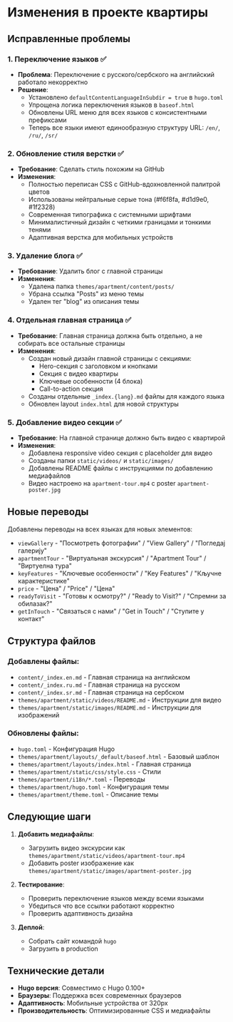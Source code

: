 # Изменения в проекте квартиры

## Исправленные проблемы

### 1. Переключение языков ✅
- **Проблема**: Переключение с русского/сербского на английский работало некорректно
- **Решение**: 
  - Установлено `defaultContentLanguageInSubdir = true` в `hugo.toml`
  - Упрощена логика переключения языков в `baseof.html`
  - Обновлены URL меню для всех языков с консистентными префиксами
  - Теперь все языки имеют единообразную структуру URL: `/en/`, `/ru/`, `/sr/`

### 2. Обновление стиля верстки ✅
- **Требование**: Сделать стиль похожим на GitHub
- **Изменения**:
  - Полностью переписан CSS с GitHub-вдохновленной палитрой цветов
  - Использованы нейтральные серые тона (#f6f8fa, #d1d9e0, #1f2328)
  - Современная типографика с системными шрифтами
  - Минималистичный дизайн с четкими границами и тонкими тенями
  - Адаптивная верстка для мобильных устройств

### 3. Удаление блога ✅
- **Требование**: Удалить блог с главной страницы
- **Изменения**:
  - Удалена папка `themes/apartment/content/posts/`
  - Убрана ссылка "Posts" из меню темы
  - Удален тег "blog" из описания темы

### 4. Отдельная главная страница ✅
- **Требование**: Главная страница должна быть отдельно, а не собирать все остальные страницы
- **Изменения**:
  - Создан новый дизайн главной страницы с секциями:
    - Hero-секция с заголовком и кнопками
    - Секция с видео квартиры
    - Ключевые особенности (4 блока)
    - Call-to-action секция
  - Созданы отдельные `_index.{lang}.md` файлы для каждого языка
  - Обновлен layout `index.html` для новой структуры

### 5. Добавление видео секции ✅
- **Требование**: На главной странице должно быть видео с квартирой
- **Изменения**:
  - Добавлена responsive video секция с placeholder для видео
  - Созданы папки `static/videos/` и `static/images/`
  - Добавлены README файлы с инструкциями по добавлению медиафайлов
  - Видео настроено на `apartment-tour.mp4` с poster `apartment-poster.jpg`

## Новые переводы

Добавлены переводы на всех языках для новых элементов:
- `viewGallery` - "Посмотреть фотографии" / "View Gallery" / "Погледај галерију"
- `apartmentTour` - "Виртуальная экскурсия" / "Apartment Tour" / "Виртуелна тура"
- `keyFeatures` - "Ключевые особенности" / "Key Features" / "Кључне карактеристике"
- `price` - "Цена" / "Price" / "Цена"
- `readyToVisit` - "Готовы к осмотру?" / "Ready to Visit?" / "Спремни за обилазак?"
- `getInTouch` - "Связаться с нами" / "Get in Touch" / "Ступите у контакт"

## Структура файлов

### Добавлены файлы:
- `content/_index.en.md` - Главная страница на английском
- `content/_index.ru.md` - Главная страница на русском  
- `content/_index.sr.md` - Главная страница на сербском
- `themes/apartment/static/videos/README.md` - Инструкции для видео
- `themes/apartment/static/images/README.md` - Инструкции для изображений

### Обновлены файлы:
- `hugo.toml` - Конфигурация Hugo
- `themes/apartment/layouts/_default/baseof.html` - Базовый шаблон
- `themes/apartment/layouts/index.html` - Главная страница
- `themes/apartment/static/css/style.css` - Стили
- `themes/apartment/i18n/*.toml` - Переводы
- `themes/apartment/hugo.toml` - Конфигурация темы
- `themes/apartment/theme.toml` - Описание темы

## Следующие шаги

1. **Добавить медиафайлы**:
   - Загрузить видео экскурсии как `themes/apartment/static/videos/apartment-tour.mp4`
   - Добавить poster изображение как `themes/apartment/static/images/apartment-poster.jpg`

2. **Тестирование**:
   - Проверить переключение языков между всеми языками
   - Убедиться что все ссылки работают корректно
   - Проверить адаптивность дизайна

3. **Деплой**:
   - Собрать сайт командой `hugo`
   - Загрузить в production

## Технические детали

- **Hugo версия**: Совместимо с Hugo 0.100+
- **Браузеры**: Поддержка всех современных браузеров
- **Адаптивность**: Мобильные устройства от 320px
- **Производительность**: Оптимизированные CSS и медиафайлы